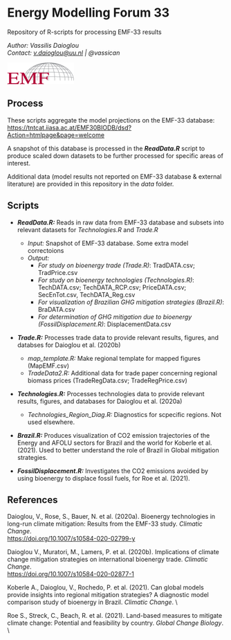 # Energy Modelling Forum 33 
Repository of R-scripts for processing EMF-33 results 

*Author: Vassilis Daioglou*\
*Contact: v.daioglou@uu.nl | @vassican*

![](EMF-Logo_v2.1.PNG)

## Process
These scripts aggregate the model projections on the EMF-33 database: \
https://tntcat.iiasa.ac.at/EMF30BIODB/dsd?Action=htmlpage&page=welcome

A snapshot of this database is processed in the ***ReadData.R*** script to produce scaled down datasets to be further processed for specific areas of interest.

Additional data (model results not reported on EMF-33 database & external literature) are provided in this repository in the *data* folder.

## Scripts
- ***ReadData.R:*** Reads in raw data from EMF-33 database and subsets into relevant datasets for *Technologies.R* and *Trade.R*
  - *Input:* Snapshot of EMF-33 database. Some extra model correctoions
  - *Output:* 
    - *For study on bioenergy trade (Trade.R)*: TradDATA.csv; TradPrice.csv
    - *For study on bioenergy technologies (Technologies.R)*: TechDATA.csv; TechDATA_RCP.csv; PriceDATA.csv; SecEnTot.csv, TechDATA_Reg.csv
    - *For visualization of Brazilian GHG mitigation strategies (Brazil.R)*: BraDATA.csv
    - *For determination of GHG mitigation due to bioenergy (FossilDisplacement.R)*: DisplacementData.csv
 
- ***Trade.R:*** Processes trade data to provide relevant results, figures, and databses for Daioglou et al. (2020b)
  - *map_template.R:* Make regional template for mapped figures (MapEMF.csv)
  - *TradeData2.R:* Additional data for trade paper concerning regional biomass prices (TradeRegData.csv; TradeRegPrice.csv)

- ***Technologies.R:*** Processes technologies data to provide relevant results, figures, and databases for Daioglou et al. (2020a)
  - *Technologies_Region_Diag.R:* Diagnostics for scpecific regions. Not used elsewhere.

- ***Brazil.R:*** Produces visualization of CO2 emission trajectories of the Energy and AFOLU sectors for Brazil and the world for Koberle et al. (2021). 
	Used to	better understand the role of Brazil in Global mitigation strategies. 

- ***FossilDisplacement.R:*** Investigates the CO2 emissions avoided by using bioenergy to  displace fossil fuels, for Roe et al. (2021). 

## References
Daioglou, V., Rose, S., Bauer, N. et al. (2020a). Bioenergy technologies in long-run climate mitigation: Results from the EMF-33 study. *Climatic Change*.\
 https://doi.org/10.1007/s10584-020-02799-y

Daioglou V., Muratori, M., Lamers, P. et al. (2020b). Implications of climate change mitigation strategies on international bioenergy trade. *Climatic Change*. \
https://doi.org/10.1007/s10584-020-02877-1

Koberle A., Daioglou, V., Rochedo, P. et al. (2021). Can global models provide insights into regional mitigation strategies? A diagnostic model comparison study of bioenergy in Brazil. *Climatic Change*. \

Roe S., Streck, C., Beach, R. et al. (2021). Land-based measures to mitigate climate change: Potential and feasibility by country. *Global Change Biology*. \
